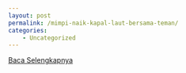 ```yaml
---
layout: post
permalink: /mimpi-naik-kapal-laut-bersama-teman/
categories:
    - Uncategorized
---
```


[Baca Selengkapnya](/02)